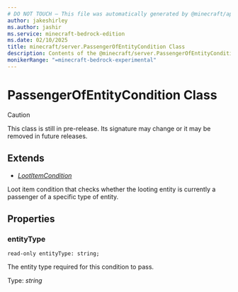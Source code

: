 ```yaml
---
# DO NOT TOUCH — This file was automatically generated by @minecraft/api-docs-generator, to report problems file an issue at https://github.com/Mojang/minecraft-scripting-libraries
author: jakeshirley
ms.author: jashir
ms.service: minecraft-bedrock-edition
ms.date: 02/10/2025
title: minecraft/server.PassengerOfEntityCondition Class
description: Contents of the @minecraft/server.PassengerOfEntityCondition class.
monikerRange: "=minecraft-bedrock-experimental"
---
```

# PassengerOfEntityCondition Class

> [!CAUTION]
> This class is still in pre-release.  Its signature may change or it may be removed in future releases.

## Extends
- [*LootItemCondition*](LootItemCondition.md)

Loot item condition that checks whether the looting entity is currently a passenger of a specific type of entity.

## Properties

### **entityType**
`read-only entityType: string;`

The entity type required for this condition to pass.

Type: *string*
